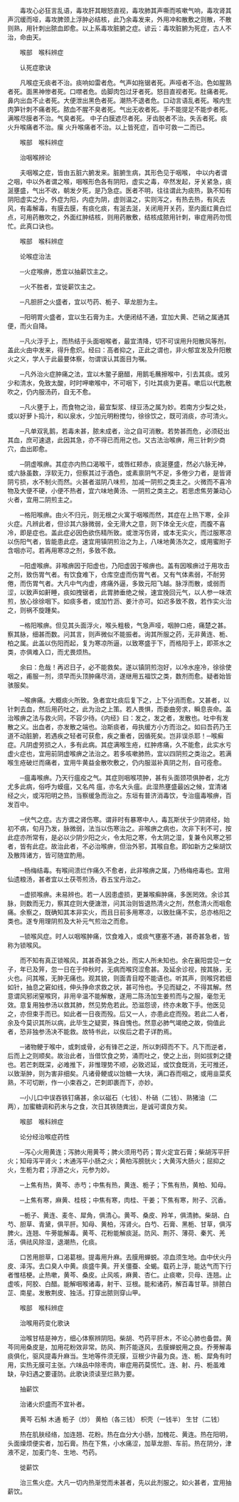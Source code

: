 <!-- { "loadSidebar": true } -->
　　毒攻心必狂言乱语，毒攻肝其眼怒直视，毒攻肺其声嘶而咳嗽气响，毒攻肾其声沉缓而哑，毒攻脾颈上浮肿必结核，此乃余毒发来，外用冲和散敷之则散，不散则熟，用针刺出脓血即愈。以上系毒攻脏腑之症。谚云：毒攻脏腑为死症，古人不治，命由天。

　　喉部　喉科辨症

　　认死症歌诀

　　凡喉症无痰者不治。痰响如雷者危。气声如拖锯者死。声哑者不治。色如腥熟者死。面黑神惨者死。口噤者危。齿脚肉包过牙者死。怒目直视者死。肚痛者死。鼻内出血不止者死。大便泄出黑色者死。潮热不退者危。口动言语乱者死。喉内生肉笋针刺不痛者死。脓血不腥不臭者死。气出无收者死。手不能提足不能步者死。满喉尽膜者不治。气臭者死。 中子白膜遮尽者死。牙齿脱者不治。失舌者死。痰火升喉痛者不治。瘰 火升喉痛者不治。以上皆死症，百中可救一二而已。

　　喉部　喉科辨症

　　治咽喉辨论

　　夫咽喉之症，皆由五脏六腑发来。脏腑生病，其形色见于咽喉， 中以内者谓之咽，中以外者谓之喉，咽喉形色各有阴阳，虚实之毒，卒然发起，牙关紧急，痰涎壅盛，气出不收，朝发夕死，是乃急症。医者不明，往往谓此为痰热，孰不知有阴阳虚实之分。外症为阳，内症为阴，虚则温之，实则泻之，有热去热，有风去风，有毒解毒，有膜去膜，有痰化痰，有涎去涎，关闭用开关药，至内面红黄白烂点，可用药散吹之，外面红肿结核，则用药散敷，结核成脓用针刺，审症用药勿慌忙。此真口诀也。

　　喉部　喉科辨症

　　论喉症治法

　　─火症喉痹，悉宜以抽薪饮主之。

　　─火不胜者，宜徙薪饮主之。

　　─凡胆肝之火盛者，宜以芍药、栀子、草龙胆为主。

　　─阳明胃火盛者，宜以生石膏为主。大便闭结不通，宜加大黄、芒硝之属通其便，而火自降。

　　─凡火浮于上，而热结于头面咽喉者，最宜清降，切不可误用升阳散风等剂，盖此火由中发来，得升愈炽。经曰：高者抑之，正此之谓也，非火郁宜发及升阳散火之义，学人于此最要体察，勿谓误认其面目为嘱。

　　─凡外治火症肿痛之法，宜以木鳖子磨醋，用鹅毛蘸擦喉中，引去其痰。或另少和清水，免致太酸，时时呷嗽喉中，不可咽下，引吐其痰为更喜。嗽后以代匙散吹之，仍内服汤药，自无不愈。

　　─凡火壅于上，而食物之治，最宜梨浆、绿豆汤之属为妙。若南方少梨之处，或以好萝卜捣汁，和以泉水，少加元明粉搅匀，徐徐饮之，既可消痰，亦可清火。

　　─凡单双乳鹅，若毒未甚，脓未成者，治之自可消散。若势甚而危，必须砭出其血，庶可速退，此因其急，亦不得已而用之也。又古法治喉痹，用三针刺少商穴，血出即愈。

　　─阴虚喉痹。其症亦内热口渴喉干，或唇红颊赤，痰涎壅盛，然必六脉无神，或六脉虽数，浮软无力，但察其过于酒色，或素禀阴气不足，多倦少力者，是皆肾阴亏损，水不制火而然。火甚者滋阴八味煎，加减一阴煎之类主之。火微而不喜冷物及大便不硬，小便不热者，宜六味地黄汤、一阴煎之类主之。若思虑焦劳兼动心火者，宜用二阴煎主之。

　　─格阳喉痹。由火不归元，则无根之火寓于咽喉而然，其症在上热下寒，全非火症。凡辨此者，但诊其六脉微弱，全无滑大之意，则下体全无火症，而腹不喜冷，即是症也。盖此症必因色欲伤精所致。或泄泻伤肾，或本无实火，而过服寒凉以伤阳气者，皆能患此症。速宜用镇阴煎治之为上，八味地黄汤次之，或用蜜附子含咽亦可。若再用寒凉之剂，多致不救。

　　─阳虚喉痹。非喉痹因于阳虚也，乃阳虚因于喉痹也。盖有因喉痹过于用攻击之剂，致伤胃气者。有饮食难下，仓库空虚而伤胃气者。又有气体素弱，不耐劳倦，而伤胃气者。大凡中气内虚，疼痛外逼，多致元阳飞越。脉浮而散，或弱而涩，以致声如鼾睡，痰如拽锯者，此胃肺垂绝之候，速宜挽回元气，以人参一味浓煎，放心徐徐咽下。如痰多者，或加竹沥、姜汁亦可。如迟多致不救，若作实火治之，则祸不旋踵矣。

　　─格阳喉痹。但见其头面浮火，喉头粗极，气急声哑，咽肿口疮，痛楚之甚。察其脉，细甚而数。问其言，则声微似不能振者。询其所服之药，无非黄连、栀、柏之属。此盖以伤阳而起，复为寒凉所逼，以致寒盛于下，而格阳于上，即茶水之类，亦俱难入口，而尤畏烦热。

　　余曰：危哉！再迟日子，必不能救矣。遂以镇阴煎泡好，以冷水座冷，徐徐使咽之，甫服一剂，须早而头顶肿痛尽消，遂继用五福饮之类，数剂而愈。疑者始皆骇服矣。

　　─喉痹痛。大概痰火所致。急者宜吐痰后复下之，上下分消而愈。又甚者，以针刺去血，然后用药吐之，此为治之上策。若人畏惧，而委曲旁求，瞬息丧命。盖治喉痹之法与救火同，不容少待。《内经》曰：发之，发之者，发散也。吐中有发散之义。出血者，亦发散之端也。治斯痰者，毋执缓方小方而治之。如曰吾药乃王道不动脏腑，若遇疾之轻者可获愈，疾之重者，因循死矣。岂非误杀耶！─喉癣症。凡阴虚劳损之人，多有此病。其症满喉生疮，红肿疼痛，久不能愈，此实水亏虚火症也，宜用前阴虚喉痹之法治之。若多咳嗽肺热，宜以四阴煎之类治之。若满喉生疮破烂而痛者，宜用牛黄益金散吹敷之，仍内服滋补真阴之剂，自可痊愈。

　　─瘟毒喉痹。乃天行瘟疫之气。其症则咽喉项肿，甚有头面颈项俱肿者，北方尤多此病，俗呼为蟆瘟，又名鸬 瘟，亦名大头瘟。此湿热壅盛最凶之候，宜清诸经之火，或泻阳明之热，当察缓急而治之。东垣有普济消毒饮，专治瘟毒喉痹，百发百中。

　　─伏气之症。古方谓之肾伤寒。谓非时有暴寒中人，毒瓦斯伏于少阴肾经，始初不病，旬月乃发，脉微弱，法当以伤寒治之。非喉痹之病也，次非下利不可，按此症亦所常有，是必以少阴少阳之火，令太阳之寒，令太阴之湿，复兼令风寒之邪者，皆有此症。故治此者，不必治喉痹，但治外邪，其喉自愈。即如新方之柴胡饮及散阵诸方，皆可随宜酌用。

　　─杨梅结毒。有喉间溃烂作痛久不愈者，此非喉痹之属，乃杨梅疮毒也。宜用仙遗粮汤，甚者宜以土茯苓煎汤，吞五宝丹治之。

　　─虚损喉痹。未易辨也。若一人因患虚损，更兼喉癣肿痛，多医罔效。余诊其脉，则数而无力，察其症则大便溏泄，问其治则皆退热清火之剂，然愈清火而咽愈痛。余察之，既确知其本非实火，而且日前多用寒凉，以致肚痛不实，总亦格阳之类也。遂专用理阴煎及大补元气煎治之而愈。

　　─锁喉风症。时人以咽喉肿痛，饮食难入，或痰气壅塞不通，甚奇甚急者，皆称为锁喉风。

　　而不知有真正锁喉风，其甚奇甚急之处，而实人所未知也。余在襄阳尝见一女子，年已及笄，忽一日在于仲秋时，无病而喉窍涩愈甚。及延余诊视，按其脉，无火也。问其喉，无肿无痛也。观其貌，则面青目瞠不能语也。听其声，则喉窍若细如针，抽息之窘如线，伸头挣命求救之状，甚可怜也。予见而疑之，不得其解。然意谓风邪闭窒喉窍，非用辛温不能解散，遂用二陈汤加生姜煎而与之服，毫忽无效。意复用独参汤以救其肺，然见势危若此。恐滋怨谤，终亦未敢下手。他医见之，亦但束手而已。如此者一日夜而殁。后又一人，亦患此症而殁。若此二人者，余及今莫识其所以病，此毕生之疑窦，殊自愧也。然意必肺气竭绝之故，倘值此者，恐非独参汤决不能救。故特书此，以俟后之君子详酌焉。

　　─诸物鲠于喉中，或刺或骨，必有锋芒之逆，所以刺碍而不下。凡下而逆者，后而上之则顺矣。故治此者，当借饮食之势，涌而吐之，使之上出，则如拔刺之捷也。若芒刺既深，必难推下，非惟理势不顺，必致迟延，或饮食既消，无可推还，以致渐肿，则为害非细矣。凡诸骨鲠或以饴糖一大块，满口吞而咽之，或用韭菜炙熟，不可切断，作一小束吞之，芒刺即裹而下，亦妙。

　　─小儿口中误吞铁钉痛甚，余以磁石（七钱）、朴硝（二钱）、熟猪油（二两），加蜜糖调和药末与之食，次日其铁随粪出，是诚可谓良方矣。

　　喉部　喉科辨症

　　论分经治喉症药性

　　─泻心火用黄连；泻肺火用黄芩；脾火须用芍药；胃火定宜石膏；柴胡泻平肝火；知母泻平肾火；木通泻平小肠之火；黄柏泻膀胱火；大黄泻大肠火；屈抑之火，生栀为君；浮游之火，元参为妙。

　　─上焦有热，黄芩、赤芍；中焦有热，黄连、栀子；下焦有热，黄柏、知母。

　　─上焦有寒，麻黄、桂枝；中焦有寒，肉桂、干姜；下焦有寒，附子、沉香。

　　─栀子、黄连、麦冬、犀角，俱清心。黄芩、桑皮、羚羊，俱清肺。柴胡、白芍、胆草、青黛，俱平肝。知母、黄柏，泻肾火。白芍、石膏、黑栀、甘草，俱泻脾火。连翘、牛蒡能解毒。黄芩、花粉能解痰涎。防风、荆芥、薄荷、秦艽、羌活，俱祛风除湿，退潮热，化痰。

　　口苦用胆草，口渴葛根。提毒用升麻。去膜用蝉蜕。凉血须生地。血中伏火丹皮、泽泻。去口臭人中黄。痰盛牛黄。开关僵蚕、全蝎。载药上浮，能达气而下行者惟桔梗。止热嗽，黄芩、桑皮。止风咳，麻黄、杏仁。止痰嗽，贝母、连翘。止虚咳，阿胶、白醋。能解咽喉诸毒，射干、豆根。能和诸药，解百毒甘草。排脓白芷、南星。发散荆皮、独活。打穿出脓则穿山甲。

　　喉部　喉科辨症

　　治喉用药变化歌诀

　　治喉甘桔是神方，细心体察辨阴阳。柴胡、芍药平肝木，不论心肺也备尝。黄芩同用桑皮是，加用花粉效非常。防风、荆芥能逐风，去膜蝉蜕用之良。乔蒡解毒痰俱化，驱风提毒升麻当。生地等件须无膜，豆根少许最为良。连、栀、犀角有时用，实热无膜可主张。六味品中除枣肉，审症用药莫慌忙。连、射、丹、栀虽难缺，孕妇遇之要谨防。此歌诀须读至烂熟为要。

　　抽薪饮

　　治诸火炽盛而不宜补者。

　　黄芩 石斛 木通 栀子（炒） 黄柏（各三钱） 枳壳（一钱半） 生甘（二钱）

　　热在肌肤经络，加连翘、花粉。热在血分大小肠，加槐花、黄连。热在阳明，头面燥烦便实者，加石膏。热在下焦，小水痛涩，加草龙胆、车前。热在阴分，津液不足，加麦门冬、生地、芍药。

　　徙薪饮

　　治三焦火症。大凡一切内热渐觉而未甚者，先以此剂服之。如火甚者，宜用抽薪饮。

